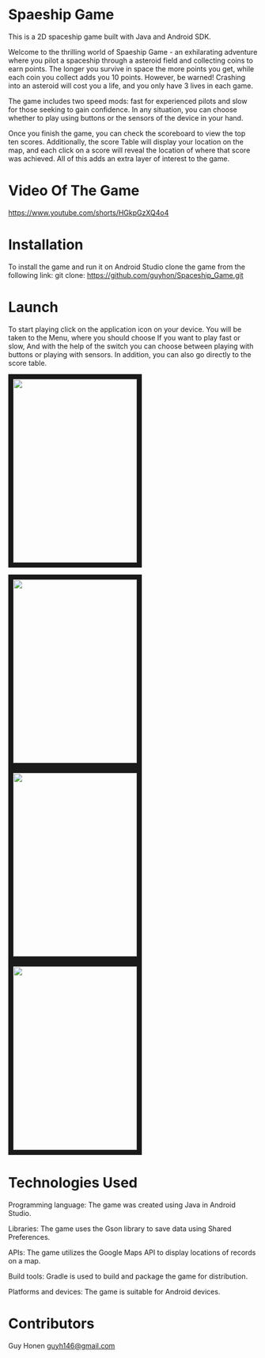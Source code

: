 # Spaeship Game 
  This is a 2D spaceship game built with Java and Android SDK.
  
  Welcome to the thrilling world of Spaeship Game - an exhilarating adventure where you pilot a spaceship through a asteroid field and collecting coins to earn points. 
  The longer you survive in space the more points you get, while each coin you collect adds you 10 points. However, be warned! Crashing into an asteroid will cost you a       life, and you only have 3 lives in each game.
  
  The game includes two speed mods: fast for experienced pilots and slow for those seeking to gain confidence. In any situation, you can choose whether to play using         buttons or the sensors of the device in your hand.
  
  Once you finish the game, you can check the scoreboard to view the top ten scores. Additionally, the score Table will display your location on the map, and each click on   a score will reveal the location of where that score was achieved. All of this adds an extra layer of interest to the game.
  

# Video Of The Game
 https://www.youtube.com/shorts/HGkpGzXQ4o4
  

# Installation
  To install the game and run it on Android Studio clone the game from the following link:
  git clone: https://github.com/guyhon/Spaceship_Game.git

# Launch
  To start playing click on the application icon on your device. You will be taken to the Menu, where you should choose If you want to play fast or slow, And with the help   of the switch you can choose between playing with buttons or playing with sensors. In addition, you can also go directly to the score table.
  
  <img src=https://github.com/guyhon/Spaceship_Game/assets/74957640/1b51d4c2-17a0-4c81-addb-e34c2f07f17f
  width="250" height="370" border="10" />
  </a>
  
  <img src=https://github.com/guyhon/Spaceship_Game/assets/74957640/bf1a59bc-a855-4496-b5f4-695b30e5b0d7
  width="250" height="370" border="10" />
  </a>
  <img src=https://github.com/guyhon/Spaceship_Game/assets/74957640/9c72d68d-2fbe-4779-a201-e7576a7def93
  width="250" height="370" border="10" />
  </a>
  <img src=https://github.com/guyhon/Spaceship_Game/assets/74957640/a3f77889-936e-4125-bab0-1dc9cbfae081
  width="250" height="370" border="10" />
  </a>
  

# Technologies Used
  Programming language: The game was created using Java in Android Studio.

  Libraries: The game uses the Gson library to save data using Shared Preferences.

  APIs: The game utilizes the Google Maps API to display locations of records on a map.

  Build tools: Gradle is used to build and package the game for distribution.

  Platforms and devices: The game is suitable for Android devices.

# Contributors
  Guy Honen guyh146@gmail.com
